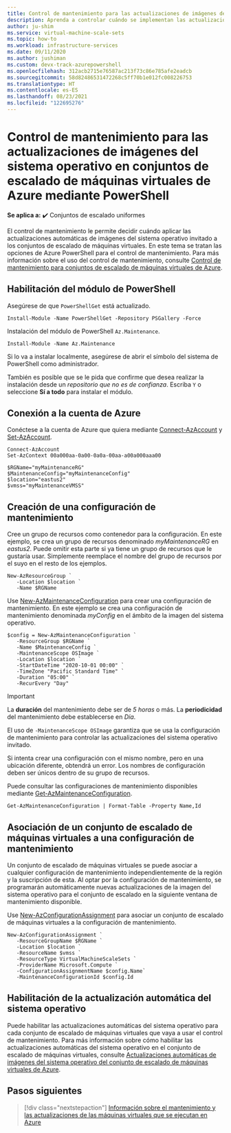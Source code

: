 ```yaml
---
title: Control de mantenimiento para las actualizaciones de imágenes del sistema operativo en conjuntos de escalado de máquinas virtuales de Azure mediante PowerShell
description: Aprenda a controlar cuándo se implementan las actualizaciones automáticas de las imágenes del sistema operativo en los conjuntos de escalado de máquinas virtuales de Azure mediante el control de mantenimiento y PowerShell.
author: ju-shim
ms.service: virtual-machine-scale-sets
ms.topic: how-to
ms.workload: infrastructure-services
ms.date: 09/11/2020
ms.author: jushiman
ms.custom: devx-track-azurepowershell
ms.openlocfilehash: 312acb2715e76587ac213f73c86e785afe2eadcb
ms.sourcegitcommit: 58d82486531472268c5ff70b1e012fc008226753
ms.translationtype: HT
ms.contentlocale: es-ES
ms.lasthandoff: 08/23/2021
ms.locfileid: "122695276"
---
```

# <a name="maintenance-control-for-os-image-upgrades-on-azure-virtual-machine-scale-sets-using-powershell"></a>Control de mantenimiento para las actualizaciones de imágenes del sistema operativo en conjuntos de escalado de máquinas virtuales de Azure mediante PowerShell

**Se aplica a:** :heavy_check_mark: Conjuntos de escalado uniformes

El control de mantenimiento le permite decidir cuándo aplicar las actualizaciones automáticas de imágenes del sistema operativo invitado a los conjuntos de escalado de máquinas virtuales. En este tema se tratan las opciones de Azure PowerShell para el control de mantenimiento. Para más información sobre el uso del control de mantenimiento, consulte [Control de mantenimiento para conjuntos de escalado de máquinas virtuales de Azure](virtual-machine-scale-sets-maintenance-control.md).


## <a name="enable-the-powershell-module"></a>Habilitación del módulo de PowerShell

Asegúrese de que `PowerShellGet` está actualizado.    

```azurepowershell-interactive  
Install-Module -Name PowerShellGet -Repository PSGallery -Force 
``` 

Instalación del módulo de PowerShell `Az.Maintenance`.     

```azurepowershell-interactive  
Install-Module -Name Az.Maintenance
``` 

Si lo va a instalar localmente, asegúrese de abrir el símbolo del sistema de PowerShell como administrador.

También es posible que se le pida que confirme que desea realizar la instalación desde un *repositorio que no es de confianza*. Escriba `Y` o seleccione **Sí a todo** para instalar el módulo.

## <a name="connect-to-an-azure-account"></a>Conexión a la cuenta de Azure

Conéctese a la cuenta de Azure que quiera mediante [Connect-AzAccount](/powershell/module/az.accounts/connect-azaccount) y [Set-AzAccount](/powershell/module/az.accounts/set-azcontext).

```azurepowershell-interactive
Connect-AzAccount
Set-AzContext 00a000aa-0a00-0a0a-00aa-a00a000aaa00

$RGName="myMaintenanceRG"
$MaintenanceConfig="myMaintenanceConfig"
$location="eastus2"
$vmss="myMaintenanceVMSS"
```

## <a name="create-a-maintenance-configuration"></a>Creación de una configuración de mantenimiento

Cree un grupo de recursos como contenedor para la configuración. En este ejemplo, se crea un grupo de recursos denominado *myMaintenanceRG* en  *eastus2*. Puede omitir esta parte si ya tiene un grupo de recursos que le gustaría usar. Simplemente reemplace el nombre del grupo de recursos por el suyo en el resto de los ejemplos.

```azurepowershell-interactive
New-AzResourceGroup `
   -Location $location `
   -Name $RGName
```

Use [New-AzMaintenanceConfiguration](/powershell/module/az.maintenance/new-azmaintenanceconfiguration) para crear una configuración de mantenimiento. En este ejemplo se crea una configuración de mantenimiento denominada *myConfig* en el ámbito de la imagen del sistema operativo. 

```azurepowershell-interactive
$config = New-AzMaintenanceConfiguration `
   -ResourceGroup $RGName `
   -Name $MaintenanceConfig `
   -MaintenanceScope OSImage `
   -Location $location `
   -StartDateTime "2020-10-01 00:00" `
   -TimeZone "Pacific Standard Time" `
   -Duration "05:00" `
   -RecurEvery "Day"
```

> [!IMPORTANT]
> La **duración** del mantenimiento debe ser de *5 horas* o más. La **periodicidad** del mantenimiento debe establecerse en *Día*.

El uso de `-MaintenanceScope OSImage` garantiza que se usa la configuración de mantenimiento para controlar las actualizaciones del sistema operativo invitado.

Si intenta crear una configuración con el mismo nombre, pero en una ubicación diferente, obtendrá un error. Los nombres de configuración deben ser únicos dentro de su grupo de recursos.

Puede consultar las configuraciones de mantenimiento disponibles mediante [Get-AzMaintenanceConfiguration](/powershell/module/az.maintenance/get-azmaintenanceconfiguration).

```azurepowershell-interactive
Get-AzMaintenanceConfiguration | Format-Table -Property Name,Id
```

## <a name="associate-your-virtual-machine-scale-set-to-the-maintenance-configuration"></a>Asociación de un conjunto de escalado de máquinas virtuales a una configuración de mantenimiento

Un conjunto de escalado de máquinas virtuales se puede asociar a cualquier configuración de mantenimiento independientemente de la región y la suscripción de esta. Al optar por la configuración de mantenimiento, se programarán automáticamente nuevas actualizaciones de la imagen del sistema operativo para el conjunto de escalado en la siguiente ventana de mantenimiento disponible.

Use [New-AzConfigurationAssignment](/powershell/module/az.maintenance/new-azconfigurationassignment) para asociar un conjunto de escalado de máquinas virtuales a la configuración de mantenimiento.

```azurepowershell-interactive
New-AzConfigurationAssignment `
   -ResourceGroupName $RGName `
   -Location $location `
   -ResourceName $vmss `
   -ResourceType VirtualMachineScaleSets `
   -ProviderName Microsoft.Compute `
   -ConfigurationAssignmentName $config.Name`
   -MaintenanceConfigurationId $config.Id
``` 

## <a name="enable-automatic-os-upgrade"></a>Habilitación de la actualización automática del sistema operativo

Puede habilitar las actualizaciones automáticas del sistema operativo para cada conjunto de escalado de máquinas virtuales que vaya a usar el control de mantenimiento. Para más información sobre cómo habilitar las actualizaciones automáticas del sistema operativo en el conjunto de escalado de máquinas virtuales, consulte [Actualizaciones automáticas de imágenes del sistema operativo del conjunto de escalado de máquinas virtuales de Azure](../virtual-machine-scale-sets/virtual-machine-scale-sets-automatic-upgrade.md).


## <a name="next-steps"></a>Pasos siguientes

> [!div class="nextstepaction"]
> [Información sobre el mantenimiento y las actualizaciones de las máquinas virtuales que se ejecutan en Azure](maintenance-and-updates.md)
